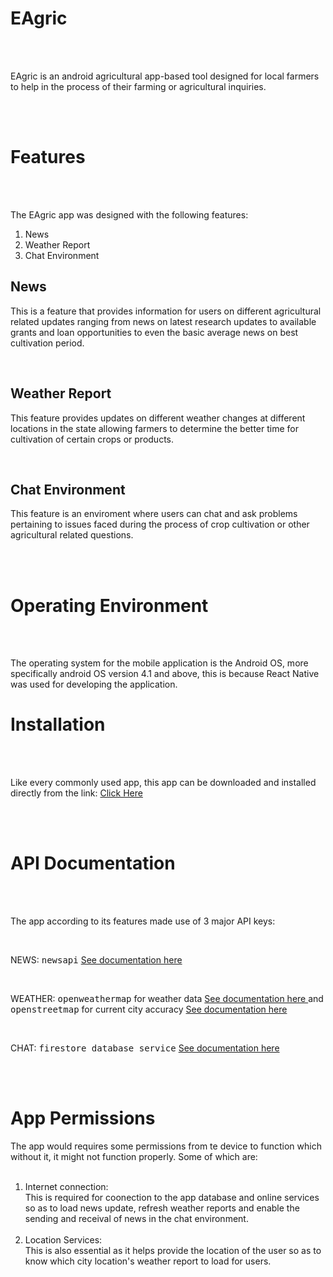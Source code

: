 <h1> EAgric </h1>
<br><br>

EAgric is an android agricultural app-based tool designed for local farmers to help in the process of their farming or agricultural inquiries.

<br><br>

<h1> Features </h1>
<br><br>

The EAgric app was designed with the following features:
<ol>
<li>News</li>
<li>Weather Report</li>
<li>Chat Environment</li>
</ol>

<h2>News</h2>
<p>  This is a feature that provides information for users on different agricultural related updates ranging from news on latest research updates to available grants and loan opportunities to even the basic average news on best cultivation period.</p>

<br>

<h2>Weather Report</h2>
<p>   This feature provides updates on different weather changes at different locations in the state allowing farmers to determine the better time for cultivation of certain crops or products.</p>

<br>

<h2> Chat Environment </h2>
<p>   This feature is an enviroment where users can chat and ask problems pertaining to issues faced during the process of crop cultivation or other agricultural related questions.</p>

<br><br>

<h1> Operating Environment </h1>
<br><br>

<p>
The operating system for the mobile application is the Android OS, more specifically android
OS version 4.1 and above, this is because React Native was used for developing the
application.
</p>


<h1> Installation </h1>
<br><br>

Like every commonly used app, this app can be downloaded and installed directly from the link: <a href="https://drive.google.com/file/d/1HLb4qM9L_OJs0UxQHbOJqwQtdFgPrdIU/view?usp=sharing"> Click Here </a>

<br><br>

<h1> API Documentation </h1>
<br><br>


<p> The app according to its features made use of 3 major API keys: </p>
<br>

<p> NEWS: <kbd>newsapi</kbd> <a href="https://newsapi.org/docs"> See documentation here </a> </p>
<br>
<p> WEATHER: <kbd>openweathermap</kbd> for weather data <a href="https://openweathermap.org/api"> See documentation here </a> and <kbd>openstreetmap</kbd> for current city accuracy <a href="https://www.openstreetmap.org/help"> See documentation here </a> </p>
<br>
<p> CHAT: <kbd>firestore database service</kbd> <a href="https://firebase.google.com/docs/firestore/reference/rest"> See documentation here </a> </p> 

<br><br>

<h1> App Permissions </h1>
The app would requires some permissions from te device to function which without it, it might not function properly. Some of which are:
<br><br>
<ol>
<li> Internet connection: </li> This is required for coonection to the app database and online services so as to load news update, refresh weather reports and enable the sending and receival of news in the chat environment.
<br><br>
<li> Location Services: </li> This is also essential as it helps provide the location of the user so as to know which city location's weather report to load for users.
</ol>

